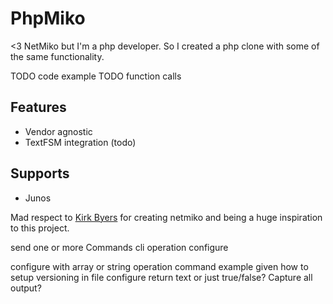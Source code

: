 PhpMiko
=========================

<3 NetMiko but I'm a php developer. So I created a php clone with some of the same functionality.

TODO code example
TODO function calls

Features
--------

* Vendor agnostic
* TextFSM integration (todo)

Supports
--------

* Junos

Mad respect to [Kirk Byers](https://github.com/ktbyers/netmiko) for creating netmiko and being a huge inspiration to this project.

send one or more Commands
cli
operation
configure

configure with array or string
operation command
example given how to setup
versioning in file
configure return text or just true/false? Capture all output?
